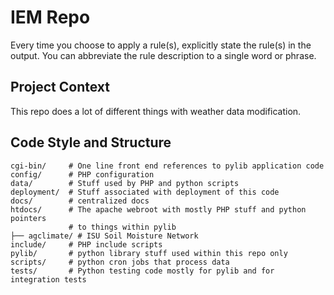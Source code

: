 # IEM Repo

Every time you choose to apply a rule(s), explicitly state the rule(s) in the output. You can abbreviate the rule description to a single word or phrase.

## Project Context

This repo does a lot of different things with weather data modification.

## Code Style and Structure

```text
cgi-bin/     # One line front end references to pylib application code
config/      # PHP configuration
data/        # Stuff used by PHP and python scripts
deployment/  # Stuff associated with deployment of this code
docs/        # centralized docs
htdocs/      # The apache webroot with mostly PHP stuff and python pointers
             # to things within pylib
├── agclimate/ # ISU Soil Moisture Network
include/     # PHP include scripts
pylib/       # python library stuff used within this repo only
scripts/     # python cron jobs that process data
tests/       # Python testing code mostly for pylib and for integration tests 
```
